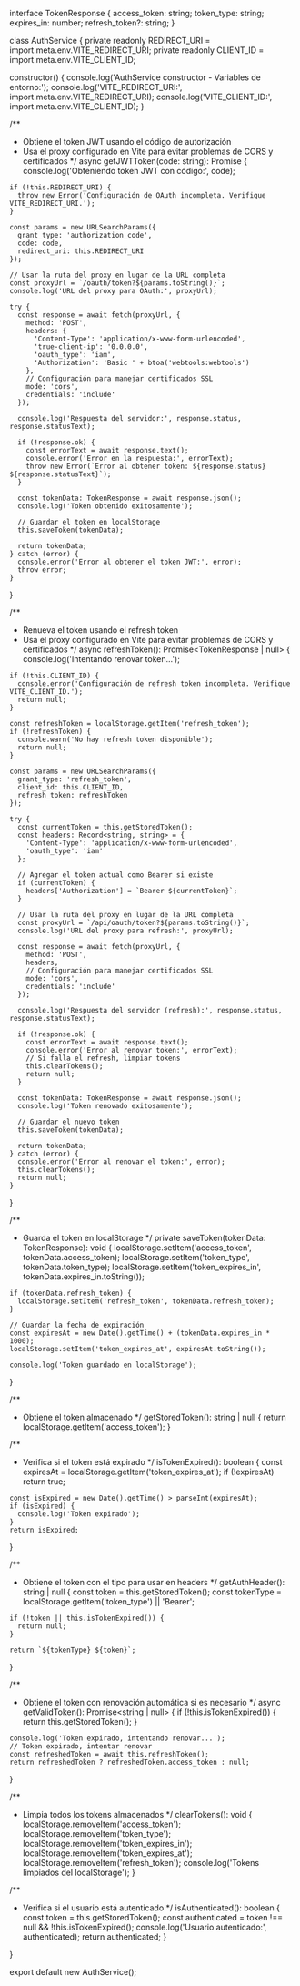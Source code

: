 interface TokenResponse {
  access_token: string;
  token_type: string;
  expires_in: number;
  refresh_token?: string;
}

class AuthService {
  private readonly REDIRECT_URI = import.meta.env.VITE_REDIRECT_URI;
  private readonly CLIENT_ID = import.meta.env.VITE_CLIENT_ID;

  constructor() {
    console.log('AuthService constructor - Variables de entorno:');
    console.log('VITE_REDIRECT_URI:', import.meta.env.VITE_REDIRECT_URI);
    console.log('VITE_CLIENT_ID:', import.meta.env.VITE_CLIENT_ID);
  }

  /**
   * Obtiene el token JWT usando el código de autorización
   * Usa el proxy configurado en Vite para evitar problemas de CORS y certificados
   */
  async getJWTToken(code: string): Promise<TokenResponse> {
    console.log('Obteniendo token JWT con código:', code);
    
    if (!this.REDIRECT_URI) {
      throw new Error('Configuración de OAuth incompleta. Verifique VITE_REDIRECT_URI.');
    }

    const params = new URLSearchParams({
      grant_type: 'authorization_code',
      code: code,
      redirect_uri: this.REDIRECT_URI
    });

    // Usar la ruta del proxy en lugar de la URL completa
    const proxyUrl = `/oauth/token?${params.toString()}`;
    console.log('URL del proxy para OAuth:', proxyUrl);

    try {
      const response = await fetch(proxyUrl, {
        method: 'POST',
        headers: {
          'Content-Type': 'application/x-www-form-urlencoded',
          'true-client-ip': '0.0.0.0',
          'oauth_type': 'iam',
          'Authorization': 'Basic ' + btoa('webtools:webtools')
        },
        // Configuración para manejar certificados SSL
        mode: 'cors',
        credentials: 'include'
      });

      console.log('Respuesta del servidor:', response.status, response.statusText);

      if (!response.ok) {
        const errorText = await response.text();
        console.error('Error en la respuesta:', errorText);
        throw new Error(`Error al obtener token: ${response.status} ${response.statusText}`);
      }

      const tokenData: TokenResponse = await response.json();
      console.log('Token obtenido exitosamente');
      
      // Guardar el token en localStorage
      this.saveToken(tokenData);
      
      return tokenData;
    } catch (error) {
      console.error('Error al obtener el token JWT:', error);
      throw error;
    }
  }

  /**
   * Renueva el token usando el refresh token
   * Usa el proxy configurado en Vite para evitar problemas de CORS y certificados
   */
  async refreshToken(): Promise<TokenResponse | null> {
    console.log('Intentando renovar token...');
    
    if (!this.CLIENT_ID) {
      console.error('Configuración de refresh token incompleta. Verifique VITE_CLIENT_ID.');
      return null;
    }

    const refreshToken = localStorage.getItem('refresh_token');
    if (!refreshToken) {
      console.warn('No hay refresh token disponible');
      return null;
    }

    const params = new URLSearchParams({
      grant_type: 'refresh_token',
      client_id: this.CLIENT_ID,
      refresh_token: refreshToken
    });

    try {
      const currentToken = this.getStoredToken();
      const headers: Record<string, string> = {
        'Content-Type': 'application/x-www-form-urlencoded',
        'oauth_type': 'iam'
      };

      // Agregar el token actual como Bearer si existe
      if (currentToken) {
        headers['Authorization'] = `Bearer ${currentToken}`;
      }

      // Usar la ruta del proxy en lugar de la URL completa
      const proxyUrl = `/api/oauth/token?${params.toString()}`;
      console.log('URL del proxy para refresh:', proxyUrl);

      const response = await fetch(proxyUrl, {
        method: 'POST',
        headers,
        // Configuración para manejar certificados SSL
        mode: 'cors',
        credentials: 'include'
      });

      console.log('Respuesta del servidor (refresh):', response.status, response.statusText);

      if (!response.ok) {
        const errorText = await response.text();
        console.error('Error al renovar token:', errorText);
        // Si falla el refresh, limpiar tokens
        this.clearTokens();
        return null;
      }

      const tokenData: TokenResponse = await response.json();
      console.log('Token renovado exitosamente');
      
      // Guardar el nuevo token
      this.saveToken(tokenData);
      
      return tokenData;
    } catch (error) {
      console.error('Error al renovar el token:', error);
      this.clearTokens();
      return null;
    }
  }

  /**
   * Guarda el token en localStorage
   */
  private saveToken(tokenData: TokenResponse): void {
    localStorage.setItem('access_token', tokenData.access_token);
    localStorage.setItem('token_type', tokenData.token_type);
    localStorage.setItem('token_expires_in', tokenData.expires_in.toString());
    
    if (tokenData.refresh_token) {
      localStorage.setItem('refresh_token', tokenData.refresh_token);
    }
    
    // Guardar la fecha de expiración
    const expiresAt = new Date().getTime() + (tokenData.expires_in * 1000);
    localStorage.setItem('token_expires_at', expiresAt.toString());
    
    console.log('Token guardado en localStorage');
  }

  /**
   * Obtiene el token almacenado
   */
  getStoredToken(): string | null {
    return localStorage.getItem('access_token');
  }

  /**
   * Verifica si el token está expirado
   */
  isTokenExpired(): boolean {
    const expiresAt = localStorage.getItem('token_expires_at');
    if (!expiresAt) return true;
    
    const isExpired = new Date().getTime() > parseInt(expiresAt);
    if (isExpired) {
      console.log('Token expirado');
    }
    return isExpired;
  }

  /**
   * Obtiene el token con el tipo para usar en headers
   */
  getAuthHeader(): string | null {
    const token = this.getStoredToken();
    const tokenType = localStorage.getItem('token_type') || 'Bearer';
    
    if (!token || this.isTokenExpired()) {
      return null;
    }
    
    return `${tokenType} ${token}`;
  }

  /**
   * Obtiene el token con renovación automática si es necesario
   */
  async getValidToken(): Promise<string | null> {
    if (!this.isTokenExpired()) {
      return this.getStoredToken();
    }

    console.log('Token expirado, intentando renovar...');
    // Token expirado, intentar renovar
    const refreshedToken = await this.refreshToken();
    return refreshedToken ? refreshedToken.access_token : null;
  }

  /**
   * Limpia todos los tokens almacenados
   */
  clearTokens(): void {
    localStorage.removeItem('access_token');
    localStorage.removeItem('token_type');
    localStorage.removeItem('token_expires_in');
    localStorage.removeItem('token_expires_at');
    localStorage.removeItem('refresh_token');
    console.log('Tokens limpiados del localStorage');
  }

  /**
   * Verifica si el usuario está autenticado
   */
  isAuthenticated(): boolean {
    const token = this.getStoredToken();
    const authenticated = token !== null && !this.isTokenExpired();
    console.log('Usuario autenticado:', authenticated);
    return authenticated;
  }

}

export default new AuthService();
